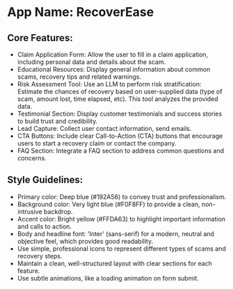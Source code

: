 # **App Name**: RecoverEase

## Core Features:

- Claim Application Form: Allow the user to fill in a claim application, including personal data and details about the scam.
- Educational Resources: Display general information about common scams, recovery tips and related warnings.
- Risk Assessment Tool: Use an LLM to perform risk stratification: Estimate the chances of recovery based on user-supplied data (type of scam, amount lost, time elapsed, etc). This tool analyzes the provided data.
- Testimonial Section: Display customer testimonials and success stories to build trust and credibility.
- Lead Capture: Collect user contact information, send emails.
- CTA Buttons: Include clear Call-to-Action (CTA) buttons that encourage users to start a recovery claim or contact the company.
- FAQ Section: Integrate a FAQ section to address common questions and concerns.

## Style Guidelines:

- Primary color: Deep blue (#192A56) to convey trust and professionalism.
- Background color: Very light blue (#F0F8FF) to provide a clean, non-intrusive backdrop.
- Accent color: Bright yellow (#FFDA63) to highlight important information and calls to action.
- Body and headline font: 'Inter' (sans-serif) for a modern, neutral and objective feel, which provides good readability.
- Use simple, professional icons to represent different types of scams and recovery steps.
- Maintain a clean, well-structured layout with clear sections for each feature.
- Use subtle animations, like a loading animation on form submit.
